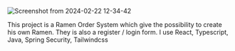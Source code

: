 ![Screenshot from 2024-02-22 12-34-42](https://github.com/DaveMorin35/Online_Order_Ramen/assets/97618234/c811dbaf-16de-48c2-b0ba-57c4150dcc0a)

This project is a Ramen Order System which give the possibility to create his own Ramen. They is also a register / login form.
I use React, Typescript, Java, Spring Security, Tailwindcss
